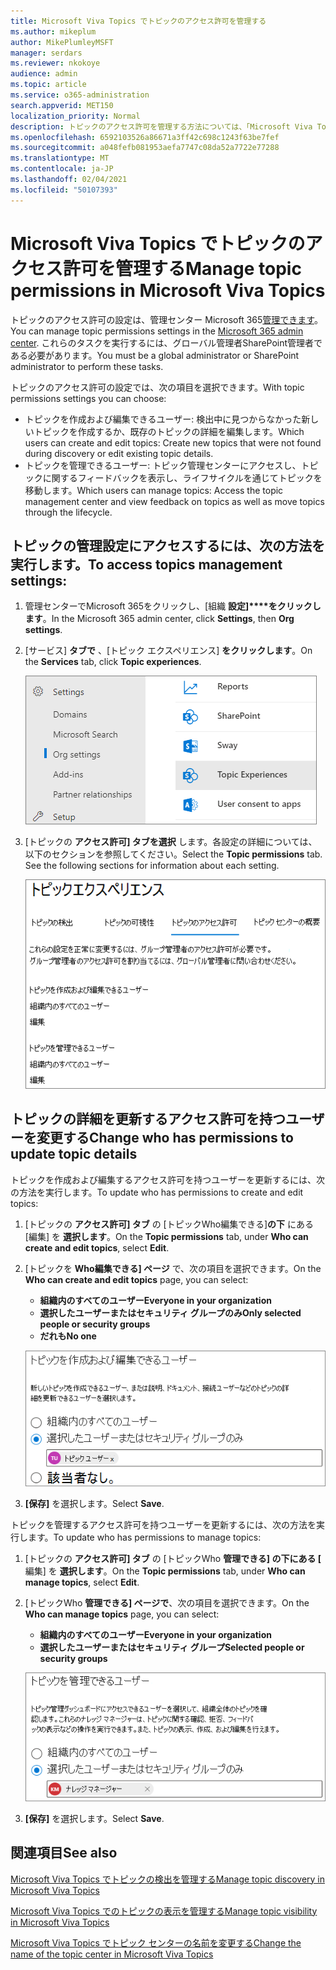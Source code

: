 ```yaml
---
title: Microsoft Viva Topics でトピックのアクセス許可を管理する
ms.author: mikeplum
author: MikePlumleyMSFT
manager: serdars
ms.reviewer: nkokoye
audience: admin
ms.topic: article
ms.service: o365-administration
search.appverid: MET150
localization_priority: Normal
description: トピックのアクセス許可を管理する方法については、「Microsoft Viva Topics」を参照してください。
ms.openlocfilehash: 6592103526a86671a3ff42c698c1243f63be7fef
ms.sourcegitcommit: a048fefb081953aefa7747c08da52a7722e77288
ms.translationtype: MT
ms.contentlocale: ja-JP
ms.lasthandoff: 02/04/2021
ms.locfileid: "50107393"
---
```

# <a name="manage-topic-permissions-in-microsoft-viva-topics"></a><span data-ttu-id="e1c0f-103">Microsoft Viva Topics でトピックのアクセス許可を管理する</span><span class="sxs-lookup"><span data-stu-id="e1c0f-103">Manage topic permissions in Microsoft Viva Topics</span></span>

<span data-ttu-id="e1c0f-104">トピックのアクセス許可の設定は、管理センター Microsoft 365[管理できます](https://admin.microsoft.com)。</span><span class="sxs-lookup"><span data-stu-id="e1c0f-104">You can manage topic permissions settings in the [Microsoft 365 admin center](https://admin.microsoft.com).</span></span> <span data-ttu-id="e1c0f-105">これらのタスクを実行するには、グローバル管理者SharePoint管理者である必要があります。</span><span class="sxs-lookup"><span data-stu-id="e1c0f-105">You must be a global administrator or SharePoint administrator to perform these tasks.</span></span>

<span data-ttu-id="e1c0f-106">トピックのアクセス許可の設定では、次の項目を選択できます。</span><span class="sxs-lookup"><span data-stu-id="e1c0f-106">With topic permissions settings you can choose:</span></span>

- <span data-ttu-id="e1c0f-107">トピックを作成および編集できるユーザー: 検出中に見つからなかった新しいトピックを作成するか、既存のトピックの詳細を編集します。</span><span class="sxs-lookup"><span data-stu-id="e1c0f-107">Which users can create and edit topics: Create new topics that were not found during discovery or edit existing topic details.</span></span>
- <span data-ttu-id="e1c0f-108">トピックを管理できるユーザー: トピック管理センターにアクセスし、トピックに関するフィードバックを表示し、ライフサイクルを通じてトピックを移動します。</span><span class="sxs-lookup"><span data-stu-id="e1c0f-108">Which users can manage topics: Access the topic management center and view feedback on topics as well as move topics through the lifecycle.</span></span>

## <a name="to-access-topics-management-settings"></a><span data-ttu-id="e1c0f-109">トピックの管理設定にアクセスするには、次の方法を実行します。</span><span class="sxs-lookup"><span data-stu-id="e1c0f-109">To access topics management settings:</span></span>

1. <span data-ttu-id="e1c0f-110">管理センターでMicrosoft 365をクリックし、[組織 **設定]\*\*\*\*をクリックします**。</span><span class="sxs-lookup"><span data-stu-id="e1c0f-110">In the Microsoft 365 admin center, click **Settings**, then **Org settings**.</span></span>
2. <span data-ttu-id="e1c0f-111">[サービス] **タブで** 、[トピック エクスペリエンス] **をクリックします**。</span><span class="sxs-lookup"><span data-stu-id="e1c0f-111">On the **Services** tab, click **Topic experiences**.</span></span>

    ![Connectを知る](../media/admin-org-knowledge-options-completed.png) 

3. <span data-ttu-id="e1c0f-113">[トピックの **アクセス許可] タブを選択** します。各設定の詳細については、以下のセクションを参照してください。</span><span class="sxs-lookup"><span data-stu-id="e1c0f-113">Select the **Topic permissions** tab. See the following sections for information about each setting.</span></span>

    ![ナレッジ ネットワーク設定](../media/knowledge-network-settings-topic-permissions.png) 

## <a name="change-who-has-permissions-to-update-topic-details"></a><span data-ttu-id="e1c0f-115">トピックの詳細を更新するアクセス許可を持つユーザーを変更する</span><span class="sxs-lookup"><span data-stu-id="e1c0f-115">Change who has permissions to update topic details</span></span>

<span data-ttu-id="e1c0f-116">トピックを作成および編集するアクセス許可を持つユーザーを更新するには、次の方法を実行します。</span><span class="sxs-lookup"><span data-stu-id="e1c0f-116">To update who has permissions to create and edit topics:</span></span>

1. <span data-ttu-id="e1c0f-117">[トピックの **アクセス許可] タブ** の [トピックWho編集できる]**の下** にある [編集] を **選択します**。</span><span class="sxs-lookup"><span data-stu-id="e1c0f-117">On the **Topic permissions** tab, under **Who can create and edit topics**, select **Edit**.</span></span>
2. <span data-ttu-id="e1c0f-118">[トピックを **Who編集できる] ページ** で、次の項目を選択できます。</span><span class="sxs-lookup"><span data-stu-id="e1c0f-118">On the **Who can create and edit topics** page, you can select:</span></span>
    - <span data-ttu-id="e1c0f-119">**組織内のすべてのユーザー**</span><span class="sxs-lookup"><span data-stu-id="e1c0f-119">**Everyone in your organization**</span></span>
    - <span data-ttu-id="e1c0f-120">**選択したユーザーまたはセキュリティ グループのみ**</span><span class="sxs-lookup"><span data-stu-id="e1c0f-120">**Only selected people or security groups**</span></span>
    - <span data-ttu-id="e1c0f-121">**だれも**</span><span class="sxs-lookup"><span data-stu-id="e1c0f-121">**No one**</span></span>

    ![トピックの作成と編集](../media/k-manage-who-can-create-and-edit.png)  

3. <span data-ttu-id="e1c0f-123">**[保存]** を選択します。</span><span class="sxs-lookup"><span data-stu-id="e1c0f-123">Select **Save**.</span></span>

<span data-ttu-id="e1c0f-124">トピックを管理するアクセス許可を持つユーザーを更新するには、次の方法を実行します。</span><span class="sxs-lookup"><span data-stu-id="e1c0f-124">To update who has permissions to manage topics:</span></span>

1. <span data-ttu-id="e1c0f-125">[トピックの **アクセス許可] タブ** の [トピックWho **管理できる] の下にある [** 編集] を **選択します**。</span><span class="sxs-lookup"><span data-stu-id="e1c0f-125">On the **Topic permissions** tab, under **Who can manage topics**, select **Edit**.</span></span>
2. <span data-ttu-id="e1c0f-126">[トピックWho **管理できる] ページで**、次の項目を選択できます。</span><span class="sxs-lookup"><span data-stu-id="e1c0f-126">On the **Who can manage topics** page, you can select:</span></span>
    - <span data-ttu-id="e1c0f-127">**組織内のすべてのユーザー**</span><span class="sxs-lookup"><span data-stu-id="e1c0f-127">**Everyone in your organization**</span></span>
    - <span data-ttu-id="e1c0f-128">**選択したユーザーまたはセキュリティ グループ**</span><span class="sxs-lookup"><span data-stu-id="e1c0f-128">**Selected people or security groups**</span></span>

    ![トピックを管理する](../media/k-manage-who-can-manage-topics.png)  

3. <span data-ttu-id="e1c0f-130">**[保存]** を選択します。</span><span class="sxs-lookup"><span data-stu-id="e1c0f-130">Select **Save**.</span></span>

## <a name="see-also"></a><span data-ttu-id="e1c0f-131">関連項目</span><span class="sxs-lookup"><span data-stu-id="e1c0f-131">See also</span></span>

[<span data-ttu-id="e1c0f-132">Microsoft Viva Topics でトピックの検出を管理する</span><span class="sxs-lookup"><span data-stu-id="e1c0f-132">Manage topic discovery in Microsoft Viva Topics</span></span>](topic-experiences-discovery.md)

[<span data-ttu-id="e1c0f-133">Microsoft Viva Topics でのトピックの表示を管理する</span><span class="sxs-lookup"><span data-stu-id="e1c0f-133">Manage topic visibility in Microsoft Viva Topics</span></span>](topic-experiences-knowledge-rules.md)

[<span data-ttu-id="e1c0f-134">Microsoft Viva Topics でトピック センターの名前を変更する</span><span class="sxs-lookup"><span data-stu-id="e1c0f-134">Change the name of the topic center in Microsoft Viva Topics</span></span>](topic-experiences-administration.md)

